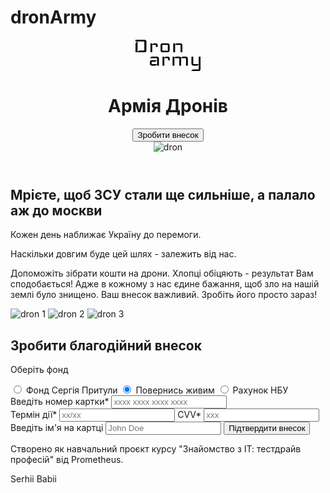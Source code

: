 # dronArmy
<!DOCTYPE html>
<html lang="en">
<head>
  <meta charset="UTF-8">
  <meta http-equiv="X-UA-Compatible" content="IE=edge">
  <meta name="viewport" content="width=device-width, initial-scale=1.0">
  <title>Практичне завдання</title>
  <link rel="stylesheet" href="./styles.css">
</head>
<body>
    <div class="container">
        <header class="header">
            <div class="header__container">
                <div class="header__content">
                    <a class="header__icon" href="">
                        <svg width="104" height="50" viewBox="0 0 104 50" fill="none" xmlns="http://www.w3.org/2000/svg">
                            <path d="M17.4553 17.1429C17.4553 17.9048 17.1644 18.5714 16.5825 19.1429C16.0007 19.7143 15.3219 20 14.5461 20H0V5.71428L2.90922 2.85714H0V0H14.5461C15.3219 0 16.0007 0.285714 16.5825 0.857142C17.1644 1.42857 17.4553 2.09524 17.4553 2.85714V17.1429ZM14.1305 17.1429V2.85714H3.32482V19.5918L5.81843 17.1429H14.1305Z" fill="black"/>
                            <path d="M35.5226 11.4286H32.6134V8.16326H26.795V20H23.8858V5.71428H26.795V7.7551L28.873 5.71428H32.6134C33.4169 5.71428 34.0957 6 34.6499 6.57143C35.2317 7.11565 35.5226 7.78231 35.5226 8.57143V11.4286Z" fill="black"/>
                            <path d="M54.6257 17.1429C54.6257 17.932 54.3348 18.6122 53.753 19.1837C53.1988 19.7279 52.52 20 51.7165 20H42.9889C42.1854 20 41.4927 19.7279 40.9109 19.1837C40.3567 18.6122 40.0797 17.932 40.0797 17.1429V8.57143C40.0797 7.78231 40.3567 7.11565 40.9109 6.57143C41.4927 6 42.1854 5.71428 42.9889 5.71428H51.7165C52.52 5.71428 53.1988 6 53.753 6.57143C54.3348 7.11565 54.6257 7.78231 54.6257 8.57143V17.1429ZM51.7165 17.551V8.16326H42.9889V17.551H51.7165Z" fill="black"/>
                            <path d="M75 20H72.0908V8.16326H63.3631V20H60.4539V5.71428H63.3631V7.7551L65.4411 5.71428H72.0908C72.8943 5.71428 73.5731 6 74.1272 6.57143C74.7091 7.11565 75 7.78231 75 8.57143V20Z" fill="black"/>
                            <path d="M37.4663 41.375H34.573V39.2804L32.0931 41.375H25.8933C25.0942 41.375 24.4053 41.1012 23.8266 40.5536C23.2755 39.9786 23 39.294 23 38.5V35.625C23 34.831 23.2755 34.1601 23.8266 33.6125C24.4053 33.0375 25.0942 32.75 25.8933 32.75H34.1597L31.6798 35.1732H25.8933V38.9107H34.573V29.4643H23L25.4799 27H34.573C35.3721 27 36.0472 27.2875 36.5983 27.8625C37.177 28.4101 37.4663 29.081 37.4663 29.875V41.375Z" fill="black"/>
                            <path d="M54.8097 32.75H51.9165V29.4643H46.1299V41.375H43.2367V27H46.1299V29.0536L48.1966 27H51.9165C52.7156 27 53.3906 27.2875 53.9417 27.8625C54.5204 28.4101 54.8097 29.081 54.8097 29.875V32.75Z" fill="black"/>
                            <path d="M83.7278 41.375H80.8345V29.4643H72.9814V41.375H70.0881V29.4643H62.235V41.375H59.3417V27H62.235V29.0536L64.3016 27H70.0881C71.769 27 72.7196 27.6982 72.9401 29.0946L75.048 27H80.8345C81.6336 27 82.3087 27.2875 82.8598 27.8625C83.4385 28.4101 83.7278 29.081 83.7278 29.875V41.375Z" fill="black"/>
                            <path d="M104 47.125C104 47.919 103.711 48.5899 103.132 49.1375C102.581 49.7125 101.906 50 101.107 50H89.1204L91.6003 47.5357H101.107V39.3214L99.0401 41.375H92.427C91.6279 41.375 90.939 41.1012 90.3603 40.5536C89.8092 39.9786 89.5337 39.294 89.5337 38.5V27H92.427V38.9107H101.107V27H104V47.125Z" fill="black"/>
                        </svg>
                      </a>
                      <h1>Армія Дронів</h1>
                      <button class="button button__header">Зробити внесок</button>
                </div>
                <img class="header__dron" src="./images/header_dron.png" alt="dron">
            </div>
          </header>
          <main>
            <section class="main">
              <h2>Мрієте, щоб ЗСУ стали ще сильніше, а палало аж до москви</h2>
              <p>Кожен день наближає Україну до перемоги.</p>
              <p>Наскільки довгим буде цей шлях - залежить від нас.</p>
              <p>Допоможіть зібрати кошти на дрони. Хлопці обіцяють - результат Вам сподобається! Адже в кожному з нас єдине бажання, щоб зло на нашій землі було знищено. Ваш внесок важливий. Зробіть його просто зараз!</p>
              <div class="main__images">
                <img src="./images/dron_1.jpg" alt="dron 1">
                <img src="./images/dron_2.jpg" alt="dron 2">
                <img src="./images/dron_3.jpg" alt="dron 3">
              </div>
            </section>
            <section class="pay">
              <h2>Зробити благодійний внесок</h2>
              <div class="pay__form">
                <form action="/">
                    <div class="pay__fonds">
                      <p>Оберіть фонд</p>
                      <label>
                        <input type="radio" name="foundation" value="SerhiiPrytulaFoundation">
                        <span>Фонд Сергія Притули</span>
                      </label>
                      <label>
                        <input type="radio" name="foundation" value="ComeBackAliveFoundation" checked>
                        <span>Повернись живим</span>
                      </label>
                      <label>
                        <input type="radio" name="foundation" value="NBUAccount">
                        <span>Рахунок НБУ</span>
                      </label>
                    </div>
                    <div class="pay__card">
                        <div class="pay__first-card-col">
                            <label>
                                Введіть номер картки*
                                <input type="text" required name="cardNumber" placeholder="xxxx xxxx xxxx xxxx">
                            </label>
                            <div>
                                <label>
                                    Термін дії*
                                    <input type="text" required name="cardExpire" placeholder="xx/xx">
                                </label>
                                <label>
                                    CVV*
                                    <input type="text" required name="cardCVV" placeholder="xxx">
                                </label>
                            </div>
                        </div>
                        <div class="pay__second-card-col">
                            <label>
                                Введіть ім'я на картці
                                <input type="text" required name="cardOwner" placeholder="John Doe">
                            </label>
                            <button class="button button__bottom" type="submit">Підтвердити внесок</button>
                        </div>
                    </div>
                  </form>
              </div>
            </section>
          </main>
          <footer>
            <p>Створено як навчальний проєкт курсу "Знайомство з ІТ: тестдрайв професій" від Prometheus.</p>
            <p>Serhii Babii</p>
          </footer>
    </div>
</body>
</html>
